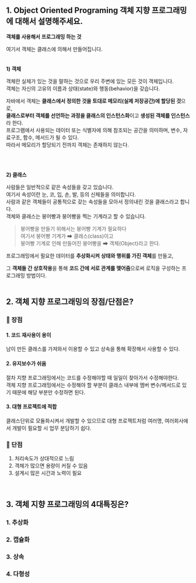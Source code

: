 ## 1. Object Oriented Programing 객체 지향 프로그래밍에 대해서 설명해주세요.

**객체를 사용해서 프로그래밍 하는 것**

여기서 객체는 클래스에 의해서 만들어집니다.  
<br><br>
**1) 객체**

객체란 실체가 있는 것을 말하는 것으로 우리 주변에 있는 모든 것이 객체입니다.  
객체는 자신의 고유의 이름과 상태(state)와 행동(behavior)을 갖습니다.  

자바에서 객체는 **클래스에서 정의한 것을 토대로 메모리(실제 저장공간)에 할당된 것**으로,  
**클래스로부터 객체를 선언하는 과정을 클래스의 인스턴스화**이고 **생성된 객체를 인스턴스**라 한다.  
프로그램에서 사용되는 데이터 또는 식별자에 의해 참조되는 공간을 의미하며, 
변수, 자료구조, 함수, 메서드가 될 수 있다.  
따라서 메모리가 할당되기 전까지 객체는 존재하지 않는다. 

<br><br>

**2) 클래스**

사람들은 일반적으로 같은 속성들을 갖고 있습니다.  
여기서 속성이란 눈, 코, 입, 손, 발, 등의 신체들을 의미합니다.  
사람과 같은 객체들이 공통적으로 갖는 속성들을 모아서 정의내린 것을 클래스라고 합니다.  
객체와 클래스는 붕어빵과 붕어빵을 찍는 기계라고 할 수 있습니다.

> 붕어빵을 만들기 위해서는 붕어빵 기계가 필요하다<br>
여기서 붕어빵 기계가 ➡ 클래스(class)이고<br>
붕어빵 기계로 인해 만들어진 붕어빵을 ➡ 객체(Object)라고 한다.

프로그래밍에서 필요한 데이터를 **추상화시켜** **상태와 행위를 가진 객체**를 만들고, 

그 **객체들 간 상호작용**을 통해 **코드 간에 서로 관계를 맺어줌**으로써 로직을 구성하는 프로그래밍 방법이다.  
<br>
## 2. 객체 지향 프로그래밍의 장점/단점은?

### 🌳 장점

#### 1. 코드 재사용이 용이

  남이 만든 클래스를 가져와서 이용할 수 있고 상속을 통해 확장해서 사용할 수 있다.

#### 2. 유지보수가 쉬움

  절차 지향 프로그래밍에서는 코드를 수정해야할 때 일일이 찾아가서 수정해야한다.  
  객체 지향 프로그래밍에서는 수정해야 할 부분이 클래스 내부에 멤버 변수/메서드로 있기 때문에 해당 부분만 수정하면 된다.

#### 3. 대형 프로젝트에 적합

  클래스단위로 모듈화시켜서 개발할 수 있으므로 대형 프로젝트처럼 여러명, 여러회사에서 개발이 필요할 시 업무 분담하기 쉽다.

### 🌳 단점

1. 처리속도가 상대적으로 느림
2. 객체가 많으면 용량이 커질 수 있음
3. 설계시 많은 시간과 노력이 필요
<br>

## 3. 객체 지향 프로그래밍의 4대특징은?

### 1. 추상화

### 2. 캡슐화

### 3. 상속

### 4. 다형성
